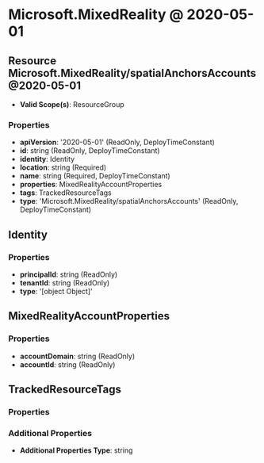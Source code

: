 # Microsoft.MixedReality @ 2020-05-01

## Resource Microsoft.MixedReality/spatialAnchorsAccounts@2020-05-01
* **Valid Scope(s)**: ResourceGroup
### Properties
* **apiVersion**: '2020-05-01' (ReadOnly, DeployTimeConstant)
* **id**: string (ReadOnly, DeployTimeConstant)
* **identity**: Identity
* **location**: string (Required)
* **name**: string (Required, DeployTimeConstant)
* **properties**: MixedRealityAccountProperties
* **tags**: TrackedResourceTags
* **type**: 'Microsoft.MixedReality/spatialAnchorsAccounts' (ReadOnly, DeployTimeConstant)

## Identity
### Properties
* **principalId**: string (ReadOnly)
* **tenantId**: string (ReadOnly)
* **type**: '[object Object]'

## MixedRealityAccountProperties
### Properties
* **accountDomain**: string (ReadOnly)
* **accountId**: string (ReadOnly)

## TrackedResourceTags
### Properties
### Additional Properties
* **Additional Properties Type**: string

